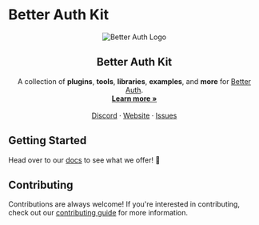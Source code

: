 # Better Auth Kit

<p align="center">
  <picture>
    <source srcset="./assets/banner/dark/1600x600.png" media="(prefers-color-scheme: dark)">
    <source srcset="./assets/banner/light/1600x600.png" media="(prefers-color-scheme: light)">
    <img src="./banner.png" alt="Better Auth Logo">
  </picture>
  <h2 align="center">
    Better Auth Kit
  </h2>

  <p align="center">
    A collection of <b>plugins</b>, <b>tools</b>, <b>libraries</b>, <b>examples</b>, and <b>more</b> for <a href="https://github.com/better-auth/better-auth">Better Auth</a>.
    <br />
    <a href="https://better-auth-kit.com"><strong>Learn more »</strong></a>
    <br />
    <br />
    <a href="https://discord.gg/v5w4CTCnaf">Discord</a>
    ·
    <a href="https://better-auth-kit.com">Website</a>
    ·
    <a href="https://github.com/ping-maxwell/better-auth-kit/issues">Issues</a>
  </p>

## Getting Started

Head over to our [docs](https://better-auth-kit.com/) to see what we offer! 🫡

## Contributing

Contributions are always welcome! If you're interested in contributing, check out our [contributing guide](https://github.com/ping-maxwell/better-auth-kit/blob/main/CONTRIBUTING.md) for more information.
